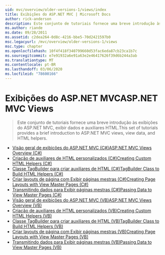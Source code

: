 ```yaml
---
uid: mvc/overview/older-versions-1/views/index
title: Exibições do ASP.NET MVC | Microsoft Docs
author: rick-anderson
description: Este conjunto de tutoriais fornece uma breve introdução às exibições do ASP.NET MVC, exibir dados e auxiliares HTML.
ms.author: riande
ms.date: 09/28/2011
ms.assetid: c2dea264-0d8c-4216-bbe5-70d2421597b0
msc.legacyurl: /mvc/overview/older-versions-1/views
msc.type: chapter
ms.openlocfilehash: 10f4f418f340799660d53fac6eda87cb23ca1b7c
ms.sourcegitcommit: e7e91932a6e91a63e2e46417626f39d6b244a3ab
ms.translationtype: MT
ms.contentlocale: pt-BR
ms.lasthandoff: 03/06/2020
ms.locfileid: "78600166"
---
```

# <a name="aspnet-mvc-views"></a><span data-ttu-id="4c988-103">Exibições do ASP.NET MVC</span><span class="sxs-lookup"><span data-stu-id="4c988-103">ASP.NET MVC Views</span></span>

> <span data-ttu-id="4c988-104">Este conjunto de tutoriais fornece uma breve introdução às exibições do ASP.NET MVC, exibir dados e auxiliares HTML.</span><span class="sxs-lookup"><span data-stu-id="4c988-104">This set of tutorials provides a brief introduction to ASP.NET MVC views, view data, and HTML helpers.</span></span>

- [<span data-ttu-id="4c988-105">Visão geral de exibições do ASP.NET MVC (C#)</span><span class="sxs-lookup"><span data-stu-id="4c988-105">ASP.NET MVC Views Overview (C#)</span></span>](asp-net-mvc-views-overview-cs.md)
- [<span data-ttu-id="4c988-106">Criação de auxiliares de HTML personalizados (C#)</span><span class="sxs-lookup"><span data-stu-id="4c988-106">Creating Custom HTML Helpers (C#)</span></span>](creating-custom-html-helpers-cs.md)
- [<span data-ttu-id="4c988-107">Classe TagBuilder para criar auxiliares de HTML (C#)</span><span class="sxs-lookup"><span data-stu-id="4c988-107">TagBuilder Class to Build HTML Helpers (C#)</span></span>](using-the-tagbuilder-class-to-build-html-helpers-cs.md)
- [<span data-ttu-id="4c988-108">Criar layouts de página com Exibir páginas mestras (C#)</span><span class="sxs-lookup"><span data-stu-id="4c988-108">Creating Page Layouts with View Master Pages (C#)</span></span>](creating-page-layouts-with-view-master-pages-cs.md)
- [<span data-ttu-id="4c988-109">Transmitindo dados para Exibir páginas mestras (C#)</span><span class="sxs-lookup"><span data-stu-id="4c988-109">Passing Data to View Master Pages (C#)</span></span>](passing-data-to-view-master-pages-cs.md)
- [<span data-ttu-id="4c988-110">Visão geral de exibições do ASP.NET MVC (VB)</span><span class="sxs-lookup"><span data-stu-id="4c988-110">ASP.NET MVC Views Overview (VB)</span></span>](asp-net-mvc-views-overview-vb.md)
- [<span data-ttu-id="4c988-111">Criação de auxiliares de HTML personalizados (VB)</span><span class="sxs-lookup"><span data-stu-id="4c988-111">Creating Custom HTML Helpers (VB)</span></span>](creating-custom-html-helpers-vb.md)
- [<span data-ttu-id="4c988-112">Classe TagBuilder para criar auxiliares de HTML (VB)</span><span class="sxs-lookup"><span data-stu-id="4c988-112">TagBuilder Class to Build HTML Helpers (VB)</span></span>](using-the-tagbuilder-class-to-build-html-helpers-vb.md)
- [<span data-ttu-id="4c988-113">Criar layouts de página com Exibir páginas mestras (VB)</span><span class="sxs-lookup"><span data-stu-id="4c988-113">Creating Page Layouts with View Master Pages (VB)</span></span>](creating-page-layouts-with-view-master-pages-vb.md)
- [<span data-ttu-id="4c988-114">Transmitindo dados para Exibir páginas mestras (VB)</span><span class="sxs-lookup"><span data-stu-id="4c988-114">Passing Data to View Master Pages (VB)</span></span>](passing-data-to-view-master-pages-vb.md)
